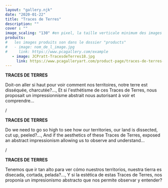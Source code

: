 ```yaml
---
layout: "gallery.njk"
date: "2020-01-22"
title: "Traces de Terres"
description: ""
cover : ""
image_scaling: "130" #en pixel, la taille verticale minimum des images presentes dans la gallery
products:
#   les images produits son dans le dossier "products"
#   - image: nom_de_l_image.jpg
#     link: https://www.pcagallery.com/example
   - image: JCPratt-TracesdeTerres18.jpg
     link: https://www.pcagalleryart.com/product-page/traces-de-terres-18-certified-signed-1-10
---
```

**TRACES DE TERRES**

Doit-on aller si haut pour voir comment nos territoires, notre terre est disséquée, charcutée?..., Et si l'esthétisme de ces Traces de Terres, nous proposait un impressionnisme abstrait nous autorisant à voir et comprendre... 

/

**TRACES DE TERRES**

Do we need to go so high to see how our territories, our land is dissected, cut up, peeled?..., And if the aesthetics of these Traces de Terres, exposed an abstract impressionism allowing us to observe and understand... 

/

**TRACES DE TERRES**

Tenemos que ir tan alto para ver cómo nuestros territorios, nuestra tierra es disecada, cortada, pelada?..., Y si la estética de estas Traces de Terres, nos proponía un impresionismo abstracto que nos permite observar y entender? 
